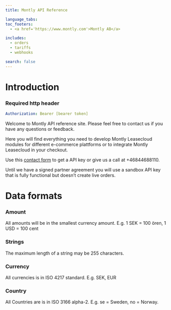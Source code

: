 ```yaml
---
title: Montly API Reference

language_tabs:
toc_footers:
  - <a href='https://www.montly.com'>Montly AB</a>

includes:
  - orders
  - tariffs
  - webhooks

search: false
---
```


# Introduction

<div class="move-right">
  <h3>Required http header</h3>
</div>

```yaml
Authorization: Bearer [bearer token]
```

Welcome to Montly API reference site. Please feel free to contact us if you have any questions or feedback.

Here you will find everything you need to develop Montly Leasecloud modules for different e-commerce plattforms or to integrate Montly Leasecloud in your checkout.

Use this [contact form](https://www.montly.com/#gen-contact-section) to get a API key or give us a call at +46844688110.

Until we have a signed partner agreement you will use a sandbox API key that is fully functional but doesn’t create live orders.


# Data formats

### Amount
All amounts will be in the smallest currency amount. E.g. 1 SEK = 100 ören, 1 USD = 100 cent

### Strings
The maximum length of a string may be 255 characters.

### Currency
All currencies is in ISO 4217 standard. E.g. SEK, EUR

### Country
All Countries are is in ISO 3166 alpha-2. E.g. se = Sweden, no = Norway.
